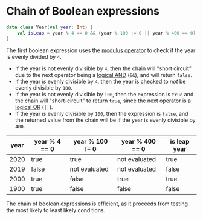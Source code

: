 # Chain of Boolean expressions

```kotlin
data class Year(val year: Int) {
    val isLeap = year % 4 == 0 && (year % 100 != 0 || year % 400 == 0)
}
```

The first boolean expression uses the [modulus operator][modulus-operator] to check if the year is evenly divided by `4`.
- If the year is not evenly divisible by `4`,
then the chain will "short circuit" due to the next operator being a [logical AND][logical-and] (`&&`), and will return `false`.
- If the year _is_ evenly divisible by `4`, then the year is checked to _not_ be evenly divisible by `100`.
- If the year is not evenly divisible by `100`, then the expression is `true` and the chain will "short-circuit" to return `true`,
since the next operator is a [logical OR][logical-or] (`||`).
- If the year _is_ evenly divisible by `100`, then the expression is `false`, and the returned value from the chain will be if the year is evenly divisible by `400`.

| year | year % 4 == 0 | year % 100 != 0 | year % 400 == 0 | is leap year |
| ---- | ------------- | --------------- | --------------- | ------------ |
| 2020 |          true |            true |   not evaluated |         true |
| 2019 |         false |   not evaluated |   not evaluated |        false |
| 2000 |          true |           false |            true |         true |
| 1900 |          true |           false |           false |        false |


The chain of boolean expressions is efficient, as it proceeds from testing the most likely to least likely conditions.

[modulus-operator]: https://www.programiz.com/kotlin-programming/operators
[logical-and]: https://kotlinlang.org/api/latest/jvm/stdlib/kotlin/-boolean/and.html
[logical-or]: https://kotlinlang.org/api/latest/jvm/stdlib/kotlin/-boolean/or.html
